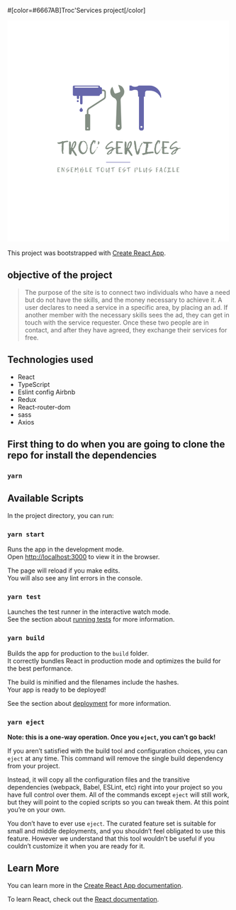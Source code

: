 #[color=#6667AB]Troc'Services project[/color] 

![Title of project](./src/assets/logo/troc-services.png?raw=true "Troc'Services")

This project was bootstrapped with [Create React App](https://github.com/facebook/create-react-app).

## objective of the project

> The purpose of the site is to connect two individuals who have a need but do not have the skills, and the money necessary to achieve it. A user declares to need a service in a specific area, by placing an ad.
> If another member with the necessary skills sees the ad, they can get in touch with the service requester.
> Once these two people are in contact, and after they have agreed, they exchange their services for free.


## Technologies used

- React
- TypeScript
- Eslint config Airbnb
- Redux
- React-router-dom
- sass
- Axios

## First thing to do when you are going to clone the repo for install the dependencies 

### `yarn`

## Available Scripts

In the project directory, you can run:

### `yarn start`

Runs the app in the development mode.\
Open [http://localhost:3000](http://localhost:3000) to view it in the browser.

The page will reload if you make edits.\
You will also see any lint errors in the console.

### `yarn test`

Launches the test runner in the interactive watch mode.\
See the section about [running tests](https://facebook.github.io/create-react-app/docs/running-tests) for more information.

### `yarn build`

Builds the app for production to the `build` folder.\
It correctly bundles React in production mode and optimizes the build for the best performance.

The build is minified and the filenames include the hashes.\
Your app is ready to be deployed!

See the section about [deployment](https://facebook.github.io/create-react-app/docs/deployment) for more information.

### `yarn eject`

**Note: this is a one-way operation. Once you `eject`, you can’t go back!**

If you aren’t satisfied with the build tool and configuration choices, you can `eject` at any time. This command will remove the single build dependency from your project.

Instead, it will copy all the configuration files and the transitive dependencies (webpack, Babel, ESLint, etc) right into your project so you have full control over them. All of the commands except `eject` will still work, but they will point to the copied scripts so you can tweak them. At this point you’re on your own.

You don’t have to ever use `eject`. The curated feature set is suitable for small and middle deployments, and you shouldn’t feel obligated to use this feature. However we understand that this tool wouldn’t be useful if you couldn’t customize it when you are ready for it.

## Learn More

You can learn more in the [Create React App documentation](https://facebook.github.io/create-react-app/docs/getting-started).

To learn React, check out the [React documentation](https://reactjs.org/).
